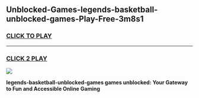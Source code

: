 
## Unblocked-Games-legends-basketball-unblocked-games-Play-Free-3m8s1
<h3>
<a href="https://premium76.site?title=legends-basketball-unblocked-games&ref=22A">CLICK TO PLAY</a></h3>
<hr>

<h3>
<a href="https://premium76.site?title=legends-basketball-unblocked-games&ref=22A">CLICK 2 PLAY</a>
  
</h3>

<a href="https://premium76.site?title=legends-basketball-unblocked-games&ref=22A"><img src="https://clearcache.store/games.png"></a>


**legends-basketball-unblocked-games games unblocked: Your Gateway to Fun and Accessible Online Gaming**
